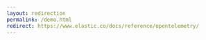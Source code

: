 ```yaml
---
layout: redirection
permalink: /demo.html
redirect: https://www.elastic.co/docs/reference/opentelemetry/
---
```

